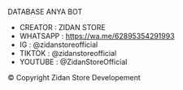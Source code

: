 DATABASE ANYA BOT
- CREATOR : ZIDAN STORE
- WHATSAPP : https://wa.me/62895354291993
- IG : @zidanstoreofficial
- TIKTOK : @zidanstoreofficial
- YOUTUBE : @ZidanStoreOfficial

© Copyright Zidan Store Developement

